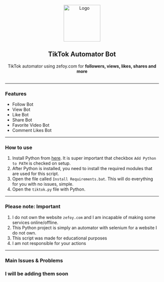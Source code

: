 
<br/>
<div align="center">
  <a href="https://github.com/nyaliti/Tiktok-Automater">
    <img src="https://www.edigitalagency.com.au/wp-content/uploads/TikTok-icon-glyph.png" alt="Logo" width="120" height="120">
  </a>
  
  <h2 align="center">TikTok Automator Bot</h3>

  <p align="center">
    TikTok automator using zefoy.com for <b>followers, views, likes, shares and more</b>
    <br />
    <br />
  </p>
</div>
  
---------------------------------------

### Features
* Follow Bot
* View Bot
* Like Bot
* Share Bot
* Favorite Video Bot
* Comment Likes Bot

---------------------------------------

### How to use

1. Install Python from <a href="https://www.python.org/ftp/python/3.9.2/python-3.9.2-amd64.exe">here</a>. It is super important that checkbox `Add Python to PATH` is checked on setup.
2. After Python is installed, you need to install the required modules that are used for this script. 
3. Open the file called `Install Requirements.bat`. This will do everything for you with no issues, simple.
4. Open the `tiktok.py` file with Python. 

---------------------------------------
### Please note: Important
1. I do not own the website `zefoy.com` and I am incapable of making some services online/offline.
2. This Python project is simply an automator with selenium for a website I do not own.
3. This script was made for educational purposes
4. I am not responsible for your actions

---------------------------------------
### Main Issues & Problems
<h3>I will be adding them soon</h3>
